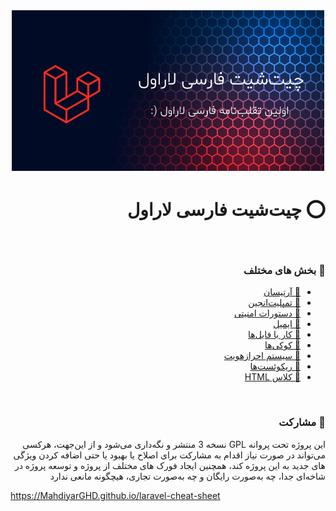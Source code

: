 <div style="text-align: center;padding: 0;margin:0;width:100%">
    <img src="https://raw.githubusercontent.com/MahdiyarGHD/laravel-cheat-sheet/main/cover.png" alt="چیت‌شیت فارسی لاراول" style="max-width: 100%;text-align:center">
</div>

<h1 style="text-align: right;direction: rtl;" dir="rtl">⭕️ چیت‌شیت فارسی لاراول</h1>
<br>

<h3 style="text-align: right;direction: rtl;" dir="rtl">🔰 بخش های مختلف</h3>
<ul dir="rtl">
    <li dir="rtl" style="text-align: right;direction: rtl;"><a dir="rtl" target="_blank" href="https://mahdiyarghd.github.io/laravel-cheat-sheet/#artisan">💠 آرتیسان</a></li>
    <li dir="rtl" style="text-align: right;direction: rtl;"><a dir="rtl" target="_blank" href="https://mahdiyarghd.github.io/laravel-cheat-sheet/#Blade">💠 تمپلیت‌انجین</a></li>
    <li dir="rtl" style="text-align: right;direction: rtl;"><a dir="rtl" target="_blank" href="https://mahdiyarghd.github.io/laravel-cheat-sheet/#security">💠 دستورات امنیتی</a></li>
    <li dir="rtl" style="text-align: right;direction: rtl;"><a dir="rtl" target="_blank" href="https://mahdiyarghd.github.io/laravel-cheat-sheet/#Mail">💠 ایمیل</a></li>
    <li dir="rtl" style="text-align: right;direction: rtl;"><a dir="rtl" target="_blank" href="https://mahdiyarghd.github.io/laravel-cheat-sheet/#files">💠 کار با فایل‌ها</a></li>
      <li dir="rtl" style="text-align: right;direction: rtl;"><a dir="rtl" target="_blank" href="https://mahdiyarghd.github.io/laravel-cheat-sheet/#cookies">💠 کوکی‌ها</a></li>
        <li dir="rtl" style="text-align: right;direction: rtl;"><a dir="rtl" target="_blank" href="https://mahdiyarghd.github.io/laravel-cheat-sheet/#auth">💠 سیستم احرازهویت</a></li>
          <li dir="rtl" style="text-align: right;direction: rtl;"><a dir="rtl" target="_blank" href="https://mahdiyarghd.github.io/laravel-cheat-sheet/#request">💠 ریکوئست‌ها</a></li>
            <li dir="rtl" style="text-align: right;direction: rtl;"><a dir="rtl" target="_blank" href="https://mahdiyarghd.github.io/laravel-cheat-sheet/#html">💠  کلاس HTML </a></li>
</ul>

<br>

<h3 dir="rtl" style="text-align: right;direction: rtl;">🤝 مشارکت</h3>
<p dir="rtl" style="text-align: right;direction: rtl;">این پروژه تحت پروانه GPL نسخه 3 منتشر و نگه‌داری می‌شود و از این‌جهت، هرکسی می‌تواند در صورت نیاز اقدام به مشارکت برای اصلاح یا بهبود یا حتی اضافه کردن ویژگی های جدید به این پروژه کند، همچنین ایجاد فورک های مختلف از پروژه و توسعه پروژه در شاخه‌ای جدا، چه به‌صورت رایگان و چه به‌صورت تجاری، هیچگونه مانعی ندارد</p>

https://MahdiyarGHD.github.io/laravel-cheat-sheet
